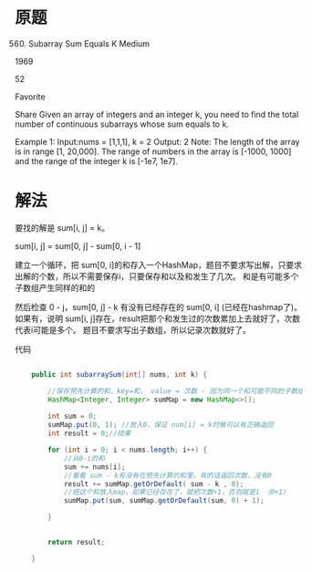 # 原题

560. Subarray Sum Equals K
Medium

1969

52

Favorite

Share
Given an array of integers and an integer k, you need to find the total number of continuous subarrays whose sum equals to k.

Example 1:
Input:nums = [1,1,1], k = 2
Output: 2
Note:
The length of the array is in range [1, 20,000].
The range of numbers in the array is [-1000, 1000] and the range of the integer k is [-1e7, 1e7].

# 解法

要找的解是 sum[i, j] = k。

sum[i, j] = sum[0, j] - sum[0, i - 1]

建立一个循环，把 sum[0, i]的和存入一个HashMap，题目不要求写出解，只要求出解的个数，所以不需要保存i，只要保存和以及和发生了几次。
和是有可能多个子数组产生同样的和的

然后检查 0 - j，sum[0, j] - k 有没有已经存在的 sum[0, i] (已经在hashmap了)。如果有，说明 sum[i, j]存在，result把那个和发生过的次数累加上去就好了，次数代表i可能是多个。
题目不要求写出子数组，所以记录次数就好了。

代码
```Java

    public int subarraySum(int[] nums, int k) {

        //保存预先计算的和，key=和， value = 次数 - 因为同一个和可能不同的子数组
        HashMap<Integer, Integer> sumMap = new HashMap<>();
        
        int sum = 0;
        sumMap.put(0, 1); //放入0，保证 num[i] = k时候可以有正确返回
        int result = 0;//结果

        for (int i = 0; i < nums.length; i++) {
            //从0-i的和
            sum += nums[i];
            //看看 sum - k有没有在预先计算的和里，有的话返回次数，没有0
            result += sumMap.getOrDefault( sum - k , 0);
            //把这个和放入map，如果已经存在了，就把次数+1，否则就是1 （0+1）
            sumMap.put(sum, sumMap.getOrDefault(sum, 0) + 1);

        }
        

        return result;

    }
```


